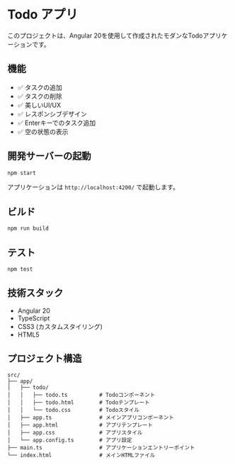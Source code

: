 # Todo アプリ

このプロジェクトは、Angular 20を使用して作成されたモダンなTodoアプリケーションです。

## 機能

- ✅ タスクの追加
- ✅ タスクの削除
- ✅ 美しいUI/UX
- ✅ レスポンシブデザイン
- ✅ Enterキーでのタスク追加
- ✅ 空の状態の表示

## 開発サーバーの起動

```bash
npm start
```

アプリケーションは `http://localhost:4200/` で起動します。

## ビルド

```bash
npm run build
```

## テスト

```bash
npm test
```

## 技術スタック

- Angular 20
- TypeScript
- CSS3 (カスタムスタイリング)
- HTML5

## プロジェクト構造

```
src/
├── app/
│   ├── todo/
│   │   ├── todo.ts          # Todoコンポーネント
│   │   ├── todo.html        # Todoテンプレート
│   │   └── todo.css         # Todoスタイル
│   ├── app.ts               # メインアプリコンポーネント
│   ├── app.html             # アプリテンプレート
│   ├── app.css              # アプリスタイル
│   └── app.config.ts        # アプリ設定
├── main.ts                  # アプリケーションエントリーポイント
└── index.html               # メインHTMLファイル
```
